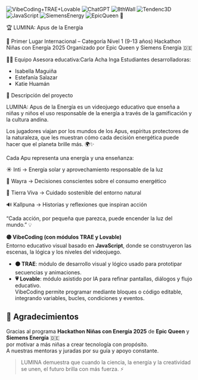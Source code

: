 ![VibeCoding+TRAE+Lovable](https://img.shields.io/badge/VibeCoding%20%2B%20TRAE%20%2B%20Lovable-Game%20Builder-purple)
![ChatGPT](https://img.shields.io/badge/ChatGPT-AI%20Prompts-green)
![8thWall](https://img.shields.io/badge/8th%20Wall-Augmented%20Reality-lightgrey)
![Tendenc3D](https://img.shields.io/badge/Tendenc-3D%20Modeling-blue)
![JavaScript](https://img.shields.io/badge/JavaScript-ES6-yellow)
![SiemensEnergy](https://img.shields.io/badge/Siemens%20Energy-Sponsor-purple)
![EpicQueen](https://img.shields.io/badge/Epic%20Queen-Hackathon-purple) 💜


🏆 LUMINA: Apus de la Energía

🥇 Primer Lugar Internacional – Categoría Nivel 1 (9-13 años)
Hackathon Niñas con Energía 2025
Organizado por Epic Queen y Siemens Energía 🇩🇪

👩‍🏫 Equipo
Asesora educativa:Carla Acha Inga
Estudiantes desarrolladoras:
- Isabella Maguiña
- Estefanía Salazar
- Katie Huamán

🧠 Descripción del proyecto

LUMINA: Apus de la Energía es un videojuego educativo que enseña a niñas y niños el uso responsable de la energía a través de la gamificación y la cultura andina.

Los jugadores viajan por los mundos de los Apus, espíritus protectores de la naturaleza, que les muestran cómo cada decisión energética puede hacer que el planeta brille más. 🌍✨

Cada Apu representa una energía y una enseñanza:

☀️ Inti → Energía solar y aprovechamiento responsable de la luz

💨 Wayra → Decisiones conscientes sobre el consumo energético

🌱 Tierra Viva → Cuidado sostenible del entorno natural

🔊 Kallpuna → Historias y reflexiones que inspiran acción

“Cada acción, por pequeña que parezca, puede encender la luz del mundo.” 💡


**🟣 VibeCoding (con módulos TRAE y Lovable)**  
Entorno educativo visual basado en **JavaScript**, donde se construyeron las escenas, la lógica y los niveles del videojuego.  
- **🟠 TRAE**: módulo de desarrollo visual y lógico usado para prototipar secuencias y animaciones.  
- **💗 Lovable**: módulo asistido por IA para refinar pantallas, diálogos y flujo educativo.  
VibeCoding permite programar mediante bloques o código editable, integrando variables, bucles, condiciones y eventos.


## 💜 Agradecimientos  

Gracias al programa **Hackathon Niñas con Energía 2025** de **Epic Queen** y **Siemens Energía** 🇩🇪  
por motivar a más niñas a crear tecnología con propósito.  
A nuestras mentoras y juradas por su guía y apoyo constante.  

> LUMINA demuestra que cuando la ciencia, la energía y la creatividad se unen, el futuro brilla con más fuerza. ⚡

